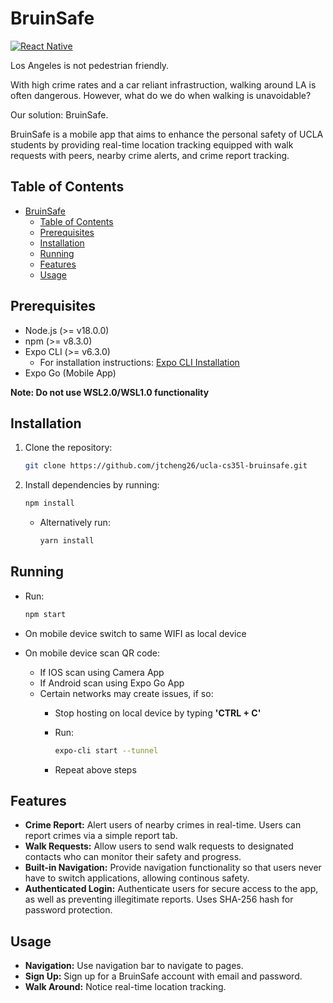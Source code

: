 # BruinSafe

[![React Native](https://img.shields.io/badge/React%20Native-v0.64.2-blue.svg)](https://facebook.github.io/react-native/)

Los Angeles is not pedestrian friendly.

With high crime rates and a car reliant infrastruction, walking around LA
is often dangerous. However, what do we do when walking is unavoidable?

Our solution: BruinSafe.

BruinSafe is a mobile app that aims to enhance the personal safety of UCLA students by providing real-time location tracking equipped with walk requests with peers, nearby crime alerts, and crime report tracking.

## Table of Contents

- [BruinSafe](#bruinsafe)
  - [Table of Contents](#table-of-contents)
  - [Prerequisites](#prerequisites)
  - [Installation](#installation)
  - [Running](#running)
  - [Features](#features)
  - [Usage](#usage)

## Prerequisites

- Node.js (>= v18.0.0)
- npm (>= v8.3.0)
- Expo CLI (>= v6.3.0)
  - For installation instructions: [Expo CLI Installation](https://docs.expo.dev/more/expo-cli#installation)
- Expo Go (Mobile App)

**Note: Do not use WSL2.0/WSL1.0 functionality**

## Installation

1. Clone the repository:

   ```bash
   git clone https://github.com/jtcheng26/ucla-cs35l-bruinsafe.git
    ```

2. Install dependencies by running:

   ```bash
   npm install
   ```

   - Alternatively run:

        ```bash
        yarn install
        ```

## Running

- Run:

    ```bash
    npm start
    ```

- On mobile device switch to same WIFI as local device
- On mobile device scan QR code:
  - If IOS scan using Camera App
  - If Android scan using Expo Go App
  - Certain networks may create issues, if so:
    - Stop hosting on local device by typing **'CTRL + C'**
    - Run:

        ```bash
        expo-cli start --tunnel
        ```

    - Repeat above steps

## Features

- **Crime Report:** Alert users of nearby crimes in real-time. Users can report crimes via a simple report tab.
- **Walk Requests:** Allow users to send walk requests to designated contacts who can monitor their safety and progress.
- **Built-in Navigation:** Provide navigation functionality so that users never have to switch applications, allowing continous safety.
- **Authenticated Login:** Authenticate users for secure access to the app, as well as preventing illegitimate reports. Uses SHA-256 hash for password protection.

## Usage

- **Navigation:** Use navigation bar to navigate to pages.
- **Sign Up:** Sign up for a BruinSafe account with email and password.
- **Walk Around:** Notice real-time location tracking.
